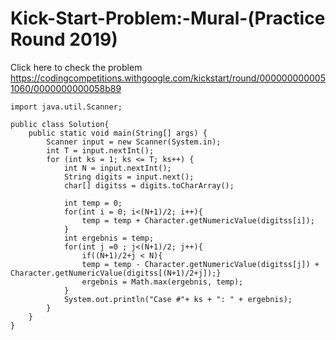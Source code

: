 # Kick-Start-Problem:-Mural-(Practice Round 2019)
Click here to check the problem <https://codingcompetitions.withgoogle.com/kickstart/round/0000000000051060/0000000000058b89>

```
import java.util.Scanner;

public class Solution{
    public static void main(String[] args) { 
        Scanner input = new Scanner(System.in);        
        int T = input.nextInt();
        for (int ks = 1; ks <= T; ks++) {            
            int N = input.nextInt();            
            String digits = input.next();
            char[] digitss = digits.toCharArray();
            
            int temp = 0;            
            for(int i = 0; i<(N+1)/2; i++){
                temp = temp + Character.getNumericValue(digitss[i]);
            }            
            int ergebnis = temp;                        
            for(int j =0 ; j<(N+1)/2; j++){
                if((N+1)/2+j < N){
                temp = temp - Character.getNumericValue(digitss[j]) + Character.getNumericValue(digitss[(N+1)/2+j]);}
                ergebnis = Math.max(ergebnis, temp);            
            }
            System.out.println("Case #"+ ks + ": " + ergebnis);
        }
    }
}
```
